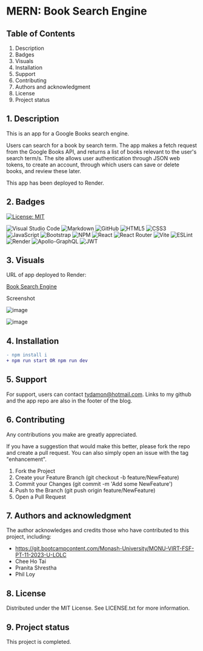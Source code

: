 # MERN: Book Search Engine  

## Table of Contents

1. Description
2. Badges
3. Visuals
4. Installation
5. Support
6. Contributing 
7. Authors and acknowledgment
8. License
9. Project status

## 1. Description

This is an app for a Google Books search engine. 

Users can search for a book by search term. The app makes a fetch request from the Google Books API, and returns a list of books relevant to the user's search term/s. The site allows user authentication through JSON web tokens, to create an account, through which users can save or delete books, and review these later. 

This app has been deployed to Render.

## 2. Badges

[![License: MIT](https://img.shields.io/badge/License-MIT-yellow.svg)](https://opensource.org/licenses/MIT) 

![Visual Studio Code](https://img.shields.io/badge/Visual%20Studio%20Code-0078d7.svg?style=for-the-badge&logo=visual-studio-code&logoColor=white) ![Markdown](https://img.shields.io/badge/markdown-%23000000.svg?style=for-the-badge&logo=markdown&logoColor=white) ![GitHub](https://img.shields.io/badge/github-%23121011.svg?style=for-the-badge&logo=github&logoColor=white) ![HTML5](https://img.shields.io/badge/html5-%23E34F26.svg?style=for-the-badge&logo=html5&logoColor=white) ![CSS3](https://img.shields.io/badge/css3-%231572B6.svg?style=for-the-badge&logo=css3&logoColor=white) ![JavaScript](https://img.shields.io/badge/javascript-%23323330.svg?style=for-the-badge&logo=javascript&logoColor=%23F7DF1E) ![Bootstrap](https://img.shields.io/badge/bootstrap-%238511FA.svg?style=for-the-badge&logo=bootstrap&logoColor=white) ![NPM](https://img.shields.io/badge/npm-CB3837.svg?style=for-the-badge&logo=npm&logoColor=white) ![React](https://img.shields.io/badge/react-%2320232a.svg?style=for-the-badge&logo=react&logoColor=%2361DAFB) ![React Router](https://img.shields.io/badge/React_Router-CA4245?style=for-the-badge&logo=react-router&logoColor=white) ![Vite](https://img.shields.io/badge/vite-%23646CFF.svg?style=for-the-badge&logo=vite&logoColor=white) ![ESLint](https://img.shields.io/badge/ESLint-4B32C3.svg?style=for-the-badge&logo=ESLint&logoColor=white) ![Render](https://img.shields.io/badge/Render-%46E3B7.svg?style=for-the-badge&logo=render&logoColor=white) ![Apollo-GraphQL](https://img.shields.io/badge/-ApolloGraphQL-311C87?style=for-the-badge&logo=apollo-graphql) ![JWT](https://img.shields.io/badge/JWT-black?style=for-the-badge&logo=JSON%20web%20tokens)

## 3. Visuals

URL of app deployed to Render: 

[Book Search Engine](https://mern-book-search-engine-10.onrender.com/)

Screenshot

![image](https://github.com/sifzerda/redux-store/assets/139626561/475556fd-e434-4614-aade-95978a6e2a64)

![image](https://github.com/sifzerda/redux-store/assets/139626561/5360c6a5-cb7b-43e1-b154-4a5415db51b8)

## 4. Installation

```diff
- npm install i
+ npm run start OR npm run dev
```

## 5. Support

For support, users can contact tydamon@hotmail.com. Links to my github and the app repo are also in the footer of the blog.

## 6. Contributing

Any contributions you make are greatly appreciated.

If you have a suggestion that would make this better, please fork the repo and create a pull request. You can also simply open an issue with the tag "enhancement". 
1.	Fork the Project
2.	Create your Feature Branch (git checkout -b feature/NewFeature)
3.	Commit your Changes (git commit -m 'Add some NewFeature')
4.	Push to the Branch (git push origin feature/NewFeature)
5.	Open a Pull Request

## 7. Authors and acknowledgment

The author acknowledges and credits those who have contributed to this project, including:

-	https://git.bootcampcontent.com/Monash-University/MONU-VIRT-FSF-PT-11-2023-U-LOLC
-	Chee Ho Tai
-	Pranita Shrestha
-   Phil Loy

## 8. License

Distributed under the MIT License. See LICENSE.txt for more information.
 
## 9. Project status

This project is completed.
